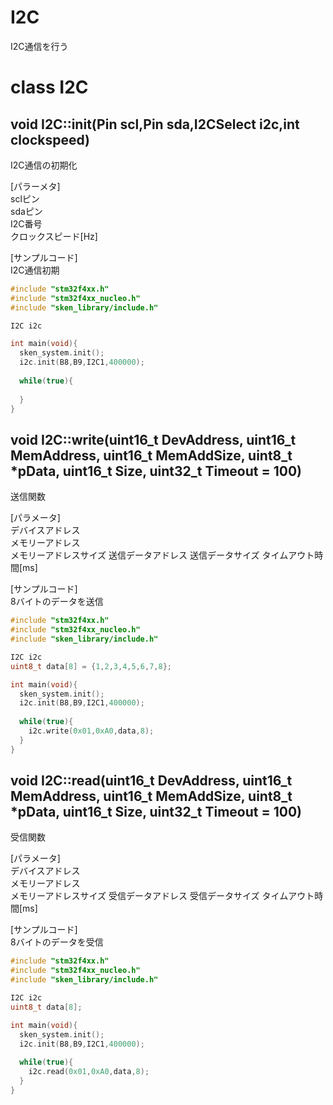 # I2C
I2C通信を行う

# class I2C
## void I2C::init(Pin scl,Pin sda,I2CSelect i2c,int clockspeed)
I2C通信の初期化

[パラーメタ]  
sclピン  
sdaピン   
I2C番号  
クロックスピード[Hz]  

[サンプルコード]  
I2C通信初期
``` c++
#include "stm32f4xx.h"
#include "stm32f4xx_nucleo.h"
#include "sken_library/include.h"

I2C i2c

int main(void){
  sken_system.init();
  i2c.init(B8,B9,I2C1,400000);
  
  while(true){
  
  }
}
```

## void I2C::write(uint16_t DevAddress, uint16_t MemAddress, uint16_t MemAddSize, uint8_t *pData, uint16_t Size, uint32_t Timeout = 100)
送信関数  

[パラメータ]  
デバイスアドレス  
メモリーアドレス  
メモリーアドレスサイズ
送信データアドレス
送信データサイズ
タイムアウト時間[ms]  

[サンプルコード]  
8バイトのデータを送信
``` c++
#include "stm32f4xx.h"
#include "stm32f4xx_nucleo.h"
#include "sken_library/include.h"

I2C i2c
uint8_t data[8] = {1,2,3,4,5,6,7,8};

int main(void){
  sken_system.init();
  i2c.init(B8,B9,I2C1,400000);
  
  while(true){
    i2c.write(0x01,0xA0,data,8);
  }
}
```

## void I2C::read(uint16_t DevAddress, uint16_t MemAddress, uint16_t MemAddSize, uint8_t *pData, uint16_t Size, uint32_t Timeout = 100)
受信関数

[パラメータ]  
デバイスアドレス  
メモリーアドレス  
メモリーアドレスサイズ
受信データアドレス
受信データサイズ
タイムアウト時間[ms]  

[サンプルコード]  
8バイトのデータを受信
``` c++
#include "stm32f4xx.h"
#include "stm32f4xx_nucleo.h"
#include "sken_library/include.h"

I2C i2c
uint8_t data[8];

int main(void){
  sken_system.init();
  i2c.init(B8,B9,I2C1,400000);
  
  while(true){
    i2c.read(0x01,0xA0,data,8);
  }
}
```
